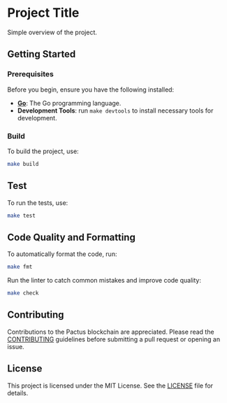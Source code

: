 # Project Title

Simple overview of the project.

## Getting Started

### Prerequisites

Before you begin, ensure you have the following installed:

- **[Go](https://go.dev/doc/install/)**: The Go programming language.
- **Development Tools**: run `make devtools` to install necessary tools for development.

### Build

To build the project, use:

```bash
make build
```

## Test

To run the tests, use:

```bash
make test
```

## Code Quality and Formatting

To automatically format the code, run:

```bash
make fmt
```

Run the linter to catch common mistakes and improve code quality:

```bash
make check
```

## Contributing

Contributions to the Pactus blockchain are appreciated.
Please read the [CONTRIBUTING](./CONTRIBUTING.md) guidelines before submitting a pull request or opening an issue.

## License

This project is licensed under the MIT License. See the [LICENSE](./LICENSE) file for details.
